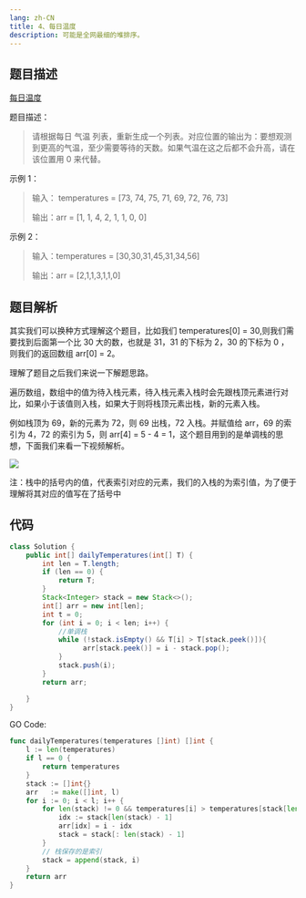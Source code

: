 ```yaml
---
lang: zh-CN
title: 4、每日温度
description: 可能是全网最细的堆排序。
---
```


## 题目描述

[每日温度](https://leetcode-cn.com/problems/daily-temperatures/)

题目描述：

> 请根据每日 气温 列表，重新生成一个列表。对应位置的输出为：要想观测到更高的气温，至少需要等待的天数。如果气温在这之后都不会升高，请在该位置用 0 来代替。

示例 1：

> 输入： temperatures = [73, 74, 75, 71, 69, 72, 76, 73]
>
> 输出：arr = [1, 1, 4, 2, 1, 1, 0, 0]

示例 2：

> 输入：temperatures = [30,30,31,45,31,34,56]
>
> 输出：arr = [2,1,1,3,1,1,0]

## 题目解析

其实我们可以换种方式理解这个题目，比如我们 temperatures[0] = 30,则我们需要找到后面第一个比 30 大的数，也就是 31，31 的下标为 2，30 的下标为 0 ，则我们的返回数组 arr[0] = 2。

理解了题目之后我们来说一下解题思路。

遍历数组，数组中的值为待入栈元素，待入栈元素入栈时会先跟栈顶元素进行对比，如果小于该值则入栈，如果大于则将栈顶元素出栈，新的元素入栈。

例如栈顶为 69，新的元素为 72，则 69 出栈，72 入栈。并赋值给 arr，69 的索引为 4，72 的索引为 5，则 arr[4] = 5 - 4 = 1，这个题目用到的是单调栈的思想，下面我们来看一下视频解析。

![](https://chengxuchu-1301103198.cos.ap-beijing.myqcloud.com/Photo/202304180831337.gif)

注：栈中的括号内的值，代表索引对应的元素，我们的入栈的为索引值，为了便于理解将其对应的值写在了括号中

## 代码

```java
class Solution {
    public int[] dailyTemperatures(int[] T) {
        int len = T.length;
        if (len == 0) {
            return T;
        }
        Stack<Integer> stack = new Stack<>();
        int[] arr = new int[len];
        int t = 0;
        for (int i = 0; i < len; i++) {
            //单调栈
            while (!stack.isEmpty() && T[i] > T[stack.peek()]){
                  arr[stack.peek()] = i - stack.pop();
            }
            stack.push(i);
        }
        return arr;

    }
}
```

GO Code:

```go
func dailyTemperatures(temperatures []int) []int {
    l := len(temperatures)
    if l == 0 {
        return temperatures
    }
    stack := []int{}
    arr   := make([]int, l)
    for i := 0; i < l; i++ {
        for len(stack) != 0 && temperatures[i] > temperatures[stack[len(stack) - 1]] {
            idx := stack[len(stack) - 1]
            arr[idx] = i - idx
            stack = stack[: len(stack) - 1]
        }
        // 栈保存的是索引
        stack = append(stack, i)
    }
    return arr
}
```
